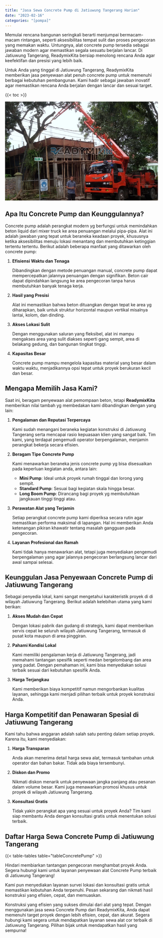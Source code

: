 ```yaml
---
title: "Jasa Sewa Concrete Pump di Jatiuwung Tangerang Harian"
date: "2023-02-16"
categories: "[pompa]"
---
```


Memulai rencana bangunan seringkali berarti menjumpai bermacam-macam rintangan, seperti aksesibilitas tempat sulit dan proses pengecoran yang memakan waktu. Untungnya, alat concrete pump tersedia sebagai jawaban modern agar memastikan segala sesuatu berjalan lancar. Di Jatiuwung Tangerang, ReadymixKita bersiap menolong rencana Anda agar keefektifan dan presisi yang lebih baik.

Untuk Anda yang tinggal di Jatiuwung Tangerang, ReadymixKita memberikan jasa penyewaan alat penuh concrete pump untuk memenuhi berbagai kebutuhan pembangunan. Kami hadir sebagai jawaban inovatif agar memastikan rencana Anda berjalan dengan lancar dan sesuai target.

{{< toc >}}

![Jasa Sewa Concrete Pump di Jatiuwung Tangerang Harian](/images/pompa/sewa-pompa-17.jpg)

## Apa Itu Concrete Pump dan Keunggulannya?

Concrete pump adalah perangkat modern yg berfungsi untuk memindahkan beton liquid dari mixer truck ke area penuangan melalui pipa-pipa. Alat ini adalah jawaban yang tepat untuk beraneka keadaan proyek, khususnya ketika aksesibilitas menuju lokasi menantang dan membutuhkan ketinggian tertentu tertentu. Berikut adalah beberapa manfaat yang ditawarkan oleh concrete pump:

1. **Efisiensi Waktu dan Tenaga**

   Dibandingkan dengan metode penuangan manual, concrete pump dapat mempercepatkan jalannya penuangan dengan signifikan. Beton cair dapat dipindahkan langsung ke area pengecoran tanpa harus membutuhkan banyak tenaga kerja.

2. **Hasil yang Presisi**

   Alat ini memastikan bahwa beton dituangkan dengan tepat ke area yg diharapkan, baik untuk struktur horizontal maupun vertikal misalnya lantai, kolom, dan dinding.

3. **Akses Lokasi Sulit**

   Dengan menggunakan saluran yang fleksibel, alat ini mampu mengakses area yang sulit diakses seperti gang sempit, area di belakang gedung, dan bangunan tingkat tinggi.

4. **Kapasitas Besar**

   Concrete pump mampu mengelola kapasitas material yang besar dalam waktu waktu, menjadikannya opsi tepat untuk proyek berukuran kecil dan besar.

## Mengapa Memilih Jasa Kami?

Saat ini, beragam penyewaan alat pemompaan beton, tetapi **ReadymixKita** memberikan nilai tambah yg membedakan kami dibandingkan dengan yang lain:

1. **Pengalaman dan Reputasi Terpercaya**

   Kami sudah menangani beraneka kegiatan konstruksi di Jatiuwung Tangerang serta mencapai rasio kepuasaan klien yang sangat baik. Tim kami, yang terdapat pengemudi operator berpengalaman, menjamin perangkat bekerja secara efisien.

2. **Beragam Tipe Concrete Pump**

   Kami menawarkan beraneka jenis concrete pump yg bisa disesuaikan pada keperluan kegiatan anda, antara lain:
   - **Mini Pump**: Ideal untuk proyek rumah tinggal dan lorong yang sempit.
   - **Standard Pump**: Sesuai bagi kegiatan skala hingga besar.
   - **Long Boom Pump**: Dirancang bagi proyek yg membutuhkan jangkauan tinggi tinggi atau.

3. **Perawatan Alat yang Terjamin**

   Setiap perangkat concrete pump kami diperiksa secara rutin agar memastikan performa maksimal di lapangan. Hal ini memberikan Anda ketenangan pikiran khawatir tentang masalah gangguan pada pengecoran.

4. **Layanan Profesional dan Ramah**

   Kami tidak hanya menawarkan alat, tetapi juga menyediakan pengemudi berpengalaman yang agar jalannya pengecoran berlangsung lancar dari awal sampai selesai.

## Keunggulan Jasa Penyewaan Concrete Pump di Jatiuwung Tangerang

Sebagai penyedia lokal, kami sangat mengetahui karakteristik proyek di di wilayah Jatiuwung Tangerang. Berikut adalah kelebihan utama yang kami berikan:

1. **Akses Mudah dan Cepat**

   Dengan lokasi pabrik dan gudang di strategis, kami dapat memberikan servis cepat ke seluruh wilayah Jatiuwung Tangerang, termasuk di pusat kota maupun di area pinggiran.

2. **Pahami Kondisi Lokal**

   Kami memiliki pengalaman kerja di Jatiuwung Tangerang, jadi memahami tantangan spesifik seperti medan bergelombang dan area yang padat. Dengan pemahaman ini, kami bisa menyediakan solusi terbaik sesuai dari kebutuhan spesifik Anda.

3. **Harga Terjangkau**

   Kami memberikan biaya kompetitif namun mengorbankan kualitas layanan, sehingga kami menjadi pilihan terbaik untuk proyek konstruksi Anda.

## Harga Kompetitif dan Penawaran Spesial di Jatiuwung Tangerang

Kami tahu bahwa anggaran adalah salah satu penting dalam setiap proyek. Karena itu, kami menyediakan:

1. **Harga Transparan**

   Anda akan menerima detail harga sewa alat, termasuk tambahan untuk operator dan bahan bakar. Tidak ada biaya tersembunyi.

2. **Diskon dan Promo**

   Nikmati diskon menarik untuk penyewaan jangka panjang atau pesanan dalam volume besar. Kami juga menawarkan promosi khusus untuk proyek di wilayah Jatiuwung Tangerang.

3. **Konsultasi Gratis**

   Tidak yakin perangkat apa yang sesuai untuk proyek Anda? Tim kami siap membantu Anda dengan konsultasi gratis untuk menentukan solusi terbaik.

## Daftar Harga Sewa Concrete Pump di Jatiuwung Tangerang

{{< table-tables table="tableConcretePump" >}}

Hindari membiarkan tantangan pengecoran menghambat proyek Anda. Segera hubungi kami untuk layanan penyewaan alat Concrete Pump terbaik di Jatiuwung Tangerang!

Kami pun menyediakan layanan survei lokasi dan konsultasi gratis untuk memastikan kebutuhan Anda terpenuhi. Pesan sekarang dan nikmati hasil konstruksi yang efisien, cepat, dan memuaskan.

Konstruksi yang efisien yang sukses dimulai dari alat yang tepat. Dengan menggunakan jasa sewa Concrete Pump dari ReadymixKita, Anda dapat memenuhi target proyek dengan lebih efisien, cepat, dan akurat. Segera hubungi kami segera untuk mendapatkan layanan sewa alat cor terbaik di Jatiuwung Tangerang. Pilihan bijak untuk mendapatkan hasil yang sempurna!